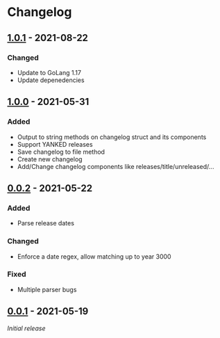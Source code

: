 # Changelog

## [1.0.1] - 2021-08-22
### Changed
- Update to GoLang 1.17
- Update depenedencies

## [1.0.0] - 2021-05-31
### Added
- Output to string methods on changelog struct and its components
- Support YANKED releases
- Save changelog to file method
- Create new changelog
- Add/Change changelog components like releases/title/unreleased/...

## [0.0.2] - 2021-05-22
### Added
- Parse release dates

### Changed
- Enforce a date regex, allow matching up to year 3000

### Fixed
- Multiple parser bugs

## [0.0.1] - 2021-05-19

_Initial release_

[1.0.1]: https://github.com/anton-yurchenko/go-changelog/compare/v1.0.0...v1.0.1
[1.0.0]: https://github.com/anton-yurchenko/go-changelog/compare/v0.0.2...v1.0.0
[0.0.2]: https://github.com/anton-yurchenko/go-changelog/compare/v0.0.1...v0.0.2
[0.0.1]: https://github.com/anton-yurchenko/go-changelog/releases/tag/v0.0.1

